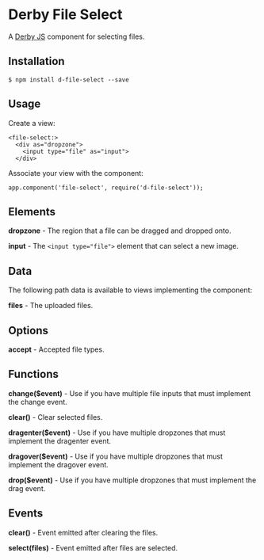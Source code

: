 Derby File Select
=================

A [Derby JS](http://derbyjs.com) component for selecting files.

Installation
------------

    $ npm install d-file-select --save

Usage
-----

Create a view:

    <file-select:>
      <div as="dropzone">
        <input type="file" as="input">
      </div>

Associate your view with the component:

    app.component('file-select', require('d-file-select'));

Elements
--------

**dropzone** - The region that a file can be dragged and dropped onto.

**input** - The `<input type="file">` element that can select a new image.

Data
----

The following path data is available to views implementing the component:

**files** - The uploaded files.

Options
-------

**accept** - Accepted file types.

Functions
---------

**change($event)** - Use if you have multiple file inputs that must implement the change event.

**clear()** - Clear selected files.

**dragenter($event)** - Use if you have multiple dropzones that must implement the dragenter event.

**dragover($event)** - Use if you have multiple dropzones that must implement the dragover event.

**drop($event)** - Use if you have multiple dropzones that must implement the drag event.

Events
------

**clear()** - Event emitted after clearing the files.

**select(files)** - Event emitted after files are selected.
